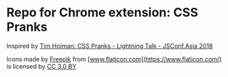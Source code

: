 # Repo for Chrome extension: CSS Pranks

Inspired by [Tim Holman: CSS Pranks - Lightning Talk - JSConf.Asia 2018](https://www.youtube.com/watch?v=04zfAyPD9Tk)

Icons made by [Freepik](http://www.freepik.com) from [www.flaticon.com](https://www.flaticon.com/) is licensed by [CC 3.0 BY](http://creativecommons.org/licenses/by/3.0/)
